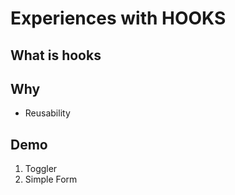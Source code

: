 # Experiences with HOOKS

## What is hooks

## Why

- Reusability

## Demo

1. Toggler
2. Simple Form
